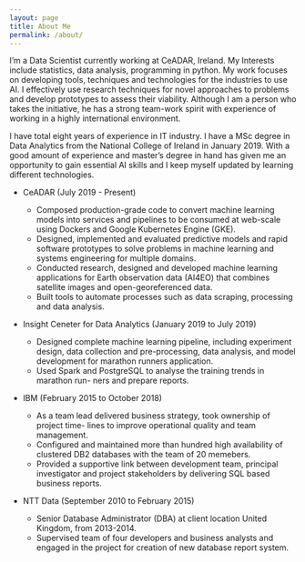```yaml
---
layout: page
title: About Me
permalink: /about/
---
```


I’m a Data Scientist currently working at CeADAR, Ireland. My Interests include statistics, data analysis, programming in python. My work focuses on developing tools, techniques and technologies for the industries to use AI. I effectively use research techniques for novel approaches to problems and develop prototypes to assess their viability. Although I am a person who takes the initiative, he has a strong team-work spirit with experience of working in a highly international environment.

I have total eight years of experience in IT industry. I have a MSc degree in Data Analytics from the National College of Ireland in January 2019. With a good amount of experience and master’s degree in hand has given me an opportunity to gain essential AI skills and I keep myself updated by learning different technologies.

* CeADAR (July 2019 - Present)
  * Composed production-grade code to convert machine learning models into services and pipelines to be consumed at web-scale using Dockers and Google Kubernetes Engine (GKE).
  * Designed, implemented and evaluated predictive models and rapid software prototypes to solve problems in machine learning and systems engineering for multiple domains.
  * Conducted research, designed and developed machine learning applications for Earth observation data (AI4EO) that combines satellite images and open-georeferenced data.
  * Built tools to automate processes such as data scraping, processing and data analysis.

* Insight Ceneter for Data Analytics (January 2019 to July 2019)
  * Designed complete machine learning pipeline, including experiment design, data collection and pre-processing, data analysis, and model development for marathon runners application.
  * Used Spark and PostgreSQL to analyse the training trends in marathon run- ners and prepare reports.
  
* IBM (February 2015 to October 2018)
  * As a team lead delivered business strategy, took ownership of project time- lines to improve operational quality and team management.
  * Configured and maintained more than hundred high availability of clustered DB2 databases with the team of 20 memebers.
  * Provided a supportive link between development team, principal investigator and project stakeholders by delivering SQL based business reports.
  
* NTT Data (September 2010 to February 2015)
  * Senior Database Administrator (DBA) at client location United Kingdom, from 2013-2014.
  * Supervised team of four developers and business analysts and engaged in the project for creation of new database report system.
  
